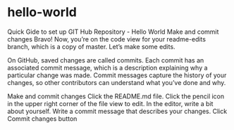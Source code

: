 # hello-world
Quick Gide to set up GIT Hub Repository - Hello World
Make and commit changes
Bravo! Now, you’re on the code view for your readme-edits branch, which is a copy of master. Let’s make some edits.

On GitHub, saved changes are called commits. Each commit has an associated commit message, which is a description explaining why a particular change was made. Commit messages capture the history of your changes, so other contributors can understand what you’ve done and why.

Make and commit changes
Click the README.md file.
Click the  pencil icon in the upper right corner of the file view to edit.
In the editor, write a bit about yourself.
Write a commit message that describes your changes.
Click Commit changes button
